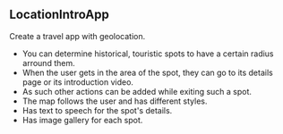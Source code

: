 ## LocationIntroApp

Create a travel app with geolocation.

- You can determine historical, touristic spots to have a certain radius arround them.
- When the user gets in the area of the spot, they can go to its details page or its introduction video.
- As such other actions can be added while exiting such a spot.
- The map follows the user and has different styles.
- Has text to speech for the spot's details.
- Has image gallery for each spot.
